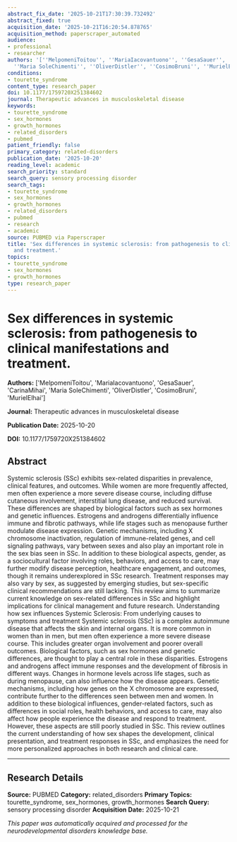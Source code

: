 ```yaml
---
abstract_fix_date: '2025-10-21T17:30:39.732492'
abstract_fixed: true
acquisition_date: '2025-10-21T16:20:54.878765'
acquisition_method: paperscraper_automated
audience:
- professional
- researcher
authors: '[''MelpomeniToitou'', ''MariaIacovantuono'', ''GesaSauer'', ''CarinaMihai'',
  ''Maria SoleChimenti'', ''OliverDistler'', ''CosimoBruni'', ''MurielElhai'']'
conditions:
- tourette_syndrome
content_type: research_paper
doi: 10.1177/1759720X251384602
journal: Therapeutic advances in musculoskeletal disease
keywords:
- tourette_syndrome
- sex_hormones
- growth_hormones
- related_disorders
- pubmed
patient_friendly: false
primary_category: related-disorders
publication_date: '2025-10-20'
reading_level: academic
search_priority: standard
search_query: sensory processing disorder
search_tags:
- tourette_syndrome
- sex_hormones
- growth_hormones
- related_disorders
- pubmed
- research
- academic
source: PUBMED via Paperscraper
title: 'Sex differences in systemic sclerosis: from pathogenesis to clinical manifestations
  and treatment.'
topics:
- tourette_syndrome
- sex_hormones
- growth_hormones
type: research_paper
---
```


# Sex differences in systemic sclerosis: from pathogenesis to clinical manifestations and treatment.

**Authors:** ['MelpomeniToitou', 'MariaIacovantuono', 'GesaSauer', 'CarinaMihai', 'Maria SoleChimenti', 'OliverDistler', 'CosimoBruni', 'MurielElhai']

**Journal:** Therapeutic advances in musculoskeletal disease

**Publication Date:** 2025-10-20

**DOI:** 10.1177/1759720X251384602

## Abstract

Systemic sclerosis (SSc) exhibits sex-related disparities in prevalence, clinical features, and outcomes. While women are more frequently affected, men often experience a more severe disease course, including diffuse cutaneous involvement, interstitial lung disease, and reduced survival. These differences are shaped by biological factors such as sex hormones and genetic influences. Estrogens and androgens differentially influence immune and fibrotic pathways, while life stages such as menopause further modulate disease expression. Genetic mechanisms, including X chromosome inactivation, regulation of immune-related genes, and cell signaling pathways, vary between sexes and also play an important role in the sex bias seen in SSc. In addition to these biological aspects, gender, as a sociocultural factor involving roles, behaviors, and access to care, may further modify disease perception, healthcare engagement, and outcomes, though it remains underexplored in SSc research. Treatment responses may also vary by sex, as suggested by emerging studies, but sex-specific clinical recommendations are still lacking. This review aims to summarize current knowledge on sex-related differences in SSc and highlight implications for clinical management and future research. Understanding how sex influences Systemic Sclerosis: From underlying causes to symptoms and treatment Systemic sclerosis (SSc) is a complex autoimmune disease that affects the skin and internal organs. It is more common in women than in men, but men often experience a more severe disease course. This includes greater organ involvement and poorer overall outcomes. Biological factors, such as sex hormones and genetic differences, are thought to play a central role in these disparities. Estrogens and androgens affect immune responses and the development of fibrosis in different ways. Changes in hormone levels across life stages, such as during menopause, can also influence how the disease appears. Genetic mechanisms, including how genes on the X chromosome are expressed, contribute further to the differences seen between men and women. In addition to these biological influences, gender-related factors, such as differences in social roles, health behaviors, and access to care, may also affect how people experience the disease and respond to treatment. However, these aspects are still poorly studied in SSc. This review outlines the current understanding of how sex shapes the development, clinical presentation, and treatment responses in SSc, and emphasizes the need for more personalized approaches in both research and clinical care.

---

## Research Details

**Source:** PUBMED
**Category:** related_disorders
**Primary Topics:** tourette_syndrome, sex_hormones, growth_hormones
**Search Query:** sensory processing disorder
**Acquisition Date:** 2025-10-21

*This paper was automatically acquired and processed for the neurodevelopmental disorders knowledge base.*
